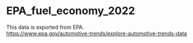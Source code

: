 # EPA_fuel_economy_2022

This data is exported from EPA.<br>
https://www.epa.gov/automotive-trends/explore-automotive-trends-data
